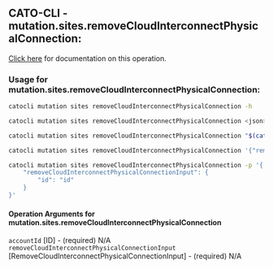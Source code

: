 
## CATO-CLI - mutation.sites.removeCloudInterconnectPhysicalConnection:
[Click here](https://api.catonetworks.com/documentation/#mutation-mutation.sites.removeCloudInterconnectPhysicalConnection) for documentation on this operation.

### Usage for mutation.sites.removeCloudInterconnectPhysicalConnection:

```bash
catocli mutation sites removeCloudInterconnectPhysicalConnection -h

catocli mutation sites removeCloudInterconnectPhysicalConnection <json>

catocli mutation sites removeCloudInterconnectPhysicalConnection "$(cat < mutation.sites.removeCloudInterconnectPhysicalConnection.json)"

catocli mutation sites removeCloudInterconnectPhysicalConnection '{"removeCloudInterconnectPhysicalConnectionInput":{"id":"id"}}'

catocli mutation sites removeCloudInterconnectPhysicalConnection -p '{
    "removeCloudInterconnectPhysicalConnectionInput": {
        "id": "id"
    }
}'
```

#### Operation Arguments for mutation.sites.removeCloudInterconnectPhysicalConnection ####

`accountId` [ID] - (required) N/A    
`removeCloudInterconnectPhysicalConnectionInput` [RemoveCloudInterconnectPhysicalConnectionInput] - (required) N/A    
